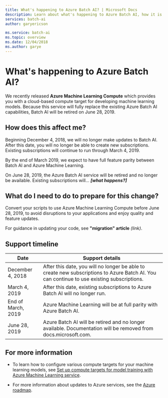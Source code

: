 ```yaml
---
title: What's happening to Azure Batch AI? | Microsoft Docs
description: Learn about what's happening to Azure Batch AI, how it is being replaced with Azure Machine Learning, and what the timeline is.
services: batch-ai
author: garyericson

ms.service: batch-ai
ms.topic: overview
ms.date: 12/04/2018
ms.author: garye
---
```


# What's happening to Azure Batch AI?

We recently released **Azure Machine Learning Compute** which provides you with a cloud-based compute target for developing machine learning models. Because this service will fully replace the existing Azure Batch AI capabilities, Batch AI will be retired on June 28, 2019.

## How does this affect me?

Beginning December 4, 2018, we will no longer make updates to Batch AI. After this date, you will no longer be able to create new subscriptions. Existing subscriptions will continue to run through March 4, 2019.

By the end of March 2019, we expect to have full feature parity between Batch AI and Azure Machine Learning.

On June 28, 2019, the Azure Batch AI service will be retired and no longer be available. Existing subscriptions will... ***[what happens?]***

## What do I need to do to prepare for this change?

Convert your scripts to use Azure Machine Learning Compute before June 28, 2019, to avoid disruptions to your applications and enjoy quality and feature updates.

For guidance in updating your code, see **"migration" article** *(link)*.

## Support timeline

| Date | Support details |
| ---- |-----------------|
| December 4, 2018 | After this date, you will no longer be able to create new subscriptions to Azure Batch AI. You can continue to use existing subscriptions. |
| March 4, 2019 | After this date, existing subscriptions to Azure Batch AI will no longer run. |
| End of March, 2019 | Azure Machine Learning will be at full parity with Azure Batch AI. |
| June 28, 2019 | Azure Batch AI will be retired and no longer available. Documentation will be removed from docs.microsoft.com. |

## For more information

- To learn how to configure various compute targets for your machine learning models, see [Set up compute targets for model training with Azure Machine Learning service](../machine-learning/service/how-to-set-up-training-targets.md).

- For more information about updates to Azure services, see the [Azure roadmap](https://azure.microsoft.com/updates/).